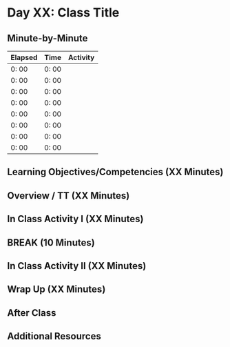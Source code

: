 # Day XX: Class Title

## Minute-by-Minute

| **Elapsed** | **Time**  | **Activity**              |
| ----------- | --------- | ------------------------- |
| 0: 00       | 0: 00     |                           |
| 0: 00       | 0: 00     |                           |
| 0: 00       | 0: 00     |                           |
| 0: 00       | 0: 00     |                           |
| 0: 00       | 0: 00     |                           |
| 0: 00       | 0: 00     |                           |
| 0: 00       | 0: 00     |                           |
| 0: 00       | 0: 00     |                           |

## Learning Objectives/Competencies (XX Minutes)

## Overview / TT (XX Minutes)

## In Class Activity I (XX Minutes)

## BREAK (10 Minutes)

## In Class Activity II (XX Minutes)

## Wrap Up (XX Minutes)

## After Class

## Additional Resources
